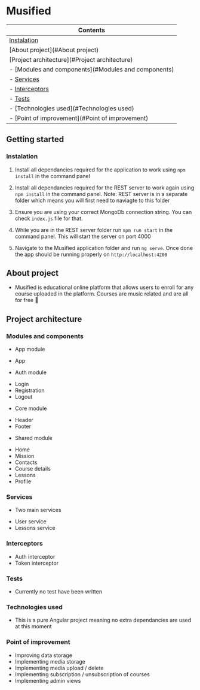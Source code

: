 # Musified

| Contents
|---
| [Instalation](#Instalation)
| [About project](#About project)
| [Project architecture](#Project architecture)
| - [Modules and components](#Modules and components)
| - [Services](#Services)
| - [Interceptors](#Interceptors)
| - [Tests](#Tests)
| - [Technologies used](#Technologies used)
| - [Point of improvement](#Point of improvement)


## Getting started

### Instalation

1. Install all dependancies required for the application to work using `npm install` in the command panel

2. Install all dependancies required for the REST server to work again using `npm install` in the command panel. Note: REST server is in a separate folder which means you will first need to naviagte to this folder

3. Ensure you are using your correct MongoDb connection string. You can check `index.js` file for that.

4. While you are in the REST server folder run `npm run start` in the command panel. This will start the server on port 4000

5. Navigate to the Musified application folder and run `ng serve`. Once done the app should be running properly on `http://localhost:4200`

## About project

- Musified is educational online platform that allows users to enroll for any course uploaded in the platform. Courses are music related and are all for free 🙂

## Project architecture

### Modules and components

- App module
 * App

- Auth module
 * Login
 * Registration
 * Logout

- Core module
 * Header
 * Footer

- Shared module
 * Home
 * Mission
 * Contacts
 * Course details
 * Lessons
 * Profile

### Services

- Two main services
 * User service
 * Lessons service

### Interceptors
- Auth interceptor
- Token interceptor

### Tests
- Currently no test have been written

### Technologies used
- This is a pure Angular project meaning no extra dependancies are used at this moment

### Point of improvement
- Improving data storage
- Implementing media storage
- Implementing media upload / delete
- Implementing subscription / unsubscription of courses
- Implementing admin views
